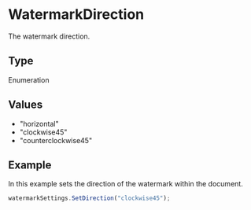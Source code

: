 # WatermarkDirection

The watermark direction.

## Type

Enumeration

## Values

- "horizontal"
- "clockwise45"
- "counterclockwise45"


## Example

In this example sets the direction of the watermark within the document.

```javascript editor-xlsx
watermarkSettings.SetDirection("clockwise45");
```
